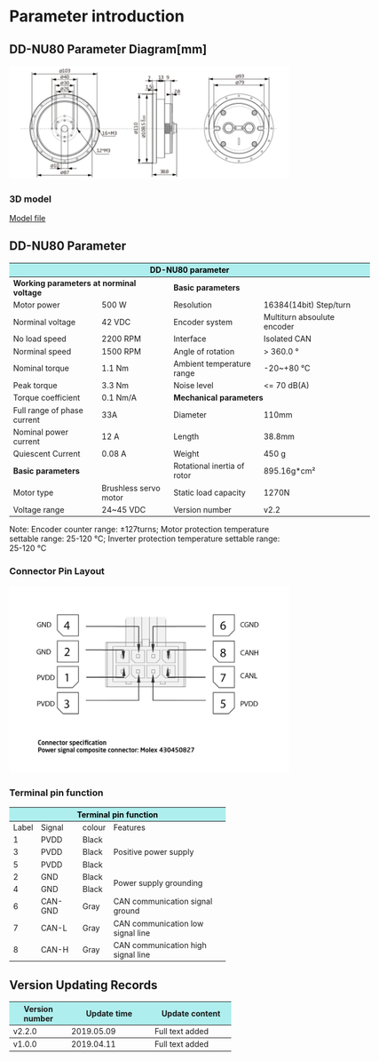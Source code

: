 # Parameter introduction 
## DD-NU80 Parameter Diagram[mm]
![DD-NU80]( ../../img/DD_NU80_v2_2三视图.png ) 
### 3D model 
[Model file]( ../../3DModel/DD_NU80_v2_2.STEP.zip )


## DD-NU80 Parameter
<table style="width:650px"><thead><tr><th colspan="4" style="background: PaleTurquoise; color: black;">DD-NU80 parameter</th></tr></thead><tbody><tr><td colspan="2"><b>Working parameters at norminal voltage</b></td><td colspan="2"><b>Basic parameters</b></td></tr><tr><td style="width:175px">Motor power</td><td style="width:135px">500 W</td><td style="width:130px">Resolution</td><td style="width:220px">16384(14bit) Step/turn</td></tr><tr><td>Norminal voltage</td><td>42 VDC</td><td style="width:130px">Encoder system</td><td style="width:220px">Multiturn absoulute encoder</td></tr><tr><td>No load speed</td><td>2200 RPM</td><td>Interface</td><td>Isolated CAN</td></tr><tr><td>Norminal speed</td><td>1500 RPM</td><td>Angle of rotation</td><td>> 360.0 °</td></tr><tr><td>Nominal torque</td><td>1.1 Nm</td><td>Ambient temperature range</td><td>-20~+80  °C</td></tr><td>Peak torque</td><td>3.3 Nm</td><td>Noise level</td><td><= 70 dB(A)</td></tr><tr><td>Torque coefficient</td><td>0.1 Nm/A</td><td colspan="2"><b>Mechanical parameters</b></td></tr><tr><td>Full range of phase current</td><td>33A</td><td style="width:175px">Diameter</td><td style="width:175px">110mm</td></tr><tr><td>Nominal power current</td><td>12 A</td><td>Length</td><td>38.8mm</td></tr><tr><td>Quiescent Current</td><td>0.08 A</td><td>Weight</td><td>450 g</td></tr> <tr><td colspan="2"><b>Basic parameters</b></td><td>Rotational inertia of rotor</td><td>895.16g*cm²</td></tr><tr><td>Motor type</td><td>Brushless servo motor</td><td>Static load capacity</td><td>1270N</td></tr><tr><td>Voltage range</td><td>24~45 VDC</td><td>Version number</td><td>v2.2</td></tr></tbody></table>

 Note: Encoder counter range: ±127turns; Motor protection temperature settable range: 25-120 °C; Inverter protection temperature settable range: 25-120 °C




### Connector Pin Layout

<img src="../img/配线2-2.png" style="width:600px">

### Terminal pin function

<table class="tableizer-table" style="width:390px">
 <thead><tr class="tableizer-firstrow"><th colspan="4" style="background: PaleTurquoise; color: black;">Terminal pin function</th></tr></thead><tbody><tr><td>Label</td><td>Signal</td><td>colour</td><td>Features </td></tr><tr><td>1</td><td>PVDD</td><td>Black</td><td rowspan="3">Positive power supply </td></tr><tr><td>3</td><td>PVDD</td><td>Black</td></tr><tr><td>5</td><td>PVDD</td><td>Black</td></tr><tr><td>2</td><td>GND</td><td>Black</td> <td rowspan="2">Power supply grounding</td></tr><tr><td>4</td><td>GND</td><td>Black</td></tr><tr><td>6</td><td>CAN-GND</td><td>Gray</td><td>CAN communication signal ground</td></tr><tr><td>7</td><td>CAN-L</td><td>Gray</td><td>CAN communication low signal line</td></tr><tr><td>8</td><td>CAN-H</td><td>Gray</td><td>CAN communication high signal line</td></tr></tbody></table>
 </tbody></table>


## Version Updating Records


<table style="width:400px"><thead><tr style="background:PaleTurquoise"><th style="width:100px">Version number</th><th style="width:150px">Update time</th><th style="width:150px">Update content</th></tr></thead><tbody><tr><td>v2.2.0</td><td>2019.05.09</td><td>Full text added</th></tr></thead><tbody><tr><td>v1.0.0</td><td>2019.04.11</td><td>Full text added</td></tbody></table>
